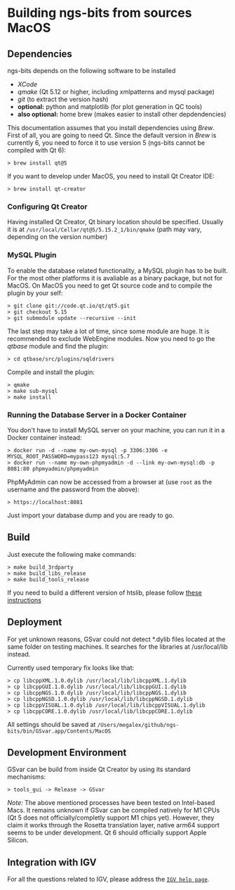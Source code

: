 # Building ngs-bits from sources MacOS

## Dependencies

ngs-bits depends on the following software to be installed

* _XCode_
* _qmake_ (Qt 5.12 or higher, including xmlpatterns and mysql package)
* _git_ (to extract the version hash)
* __optional:__ python and matplotlib (for plot generation in QC tools)
* __also optional:__ home brew (makes easier to install other depdendencies)

This documentation assumes that you install dependencies using _Brew_. First of all, you are going to need Qt. Since the default version in _Brew_ is currently 6, you need to force it to use version 5 (ngs-bits cannot be compiled with Qt 6):

	> brew install qt@5

If you want to develop under MacOS, you need to install Qt Creator IDE:

	> brew install qt-creator

### Configuring Qt Creator

Having installed Qt Creator, Qt binary location should be specified. Usually it is at `/usr/local/Cellar/qt@5/5.15.2_1/bin/qmake` (path may vary, depending on the version number)

### MySQL Plugin

To enable the database related functionality, a MySQL plugin has to be built. For the most other platforms it is avaliable as a binary package, but not for MacOS. On MacOS you need to
get Qt source code and to compile the plugin by your self:

	> git clone git://code.qt.io/qt/qt5.git
	> git checkout 5.15
	> git submodule update --recursive --init

The last step may take a lot of time, since some module are huge. It is recommended to exclude WebEngine modules. Now you need to go the _qtbase_ module and find the plugin:

	> cd qtbase/src/plugins/sqldrivers

Compile and install the plugin:

	> qmake
	> make sub-mysql
	> make install

### Running the Database Server in a Docker Container

You don't have to install MySQL server on your machine, you can run it in a Docker container instead:

	> docker run -d --name my-own-mysql -p 3306:3306 -e MYSQL_ROOT_PASSWORD=mypass123 mysql:5.7
	> docker run --name my-own-phpmyadmin -d --link my-own-mysql:db -p 8081:80 phpmyadmin/phpmyadmin

PhpMyAdmin can now be accessed from a browser at (use `root` as the username and the password from the above):

	> https://localhost:8081

Just import your database dump and you are ready to go.

## Build

Just execute the following make commands:

    > make build_3rdparty
	> make build_libs_release
	> make build_tools_release

If you need to build a different version of htslib, please follow [these instructions](build_htslib.md#linux_mac)

## Deployment

For yet unknown reasons, GSvar could not detect *.dylib files located at the same folder on testing machines. It searches for the libraries at /usr/local/lib instead.

Currently used temporary fix looks like that:
 
	> cp libcppXML.1.0.dylib /usr/local/lib/libcppXML.1.dylib
	> cp libcppGUI.1.0.dylib /usr/local/lib/libcppGUI.1.dylib
	> cp libcppNGS.1.0.dylib /usr/local/lib/libcppNGS.1.dylib
	> cp libcppNGSD.1.0.dylib /usr/local/lib/libcppNGSD.1.dylib
	> cp libcppVISUAL.1.0.dylib /usr/local/lib/libcppVISUAL.1.dylib
	> cp libcppCORE.1.0.dylib /usr/local/lib/libcppCORE.1.dylib

All settings should be saved at `/Users/megalex/github/ngs-bits/bin/GSvar.app/Contents/MacOS`

## Development Environment

GSvar can be build from inside Qt Creator by using its standard mechanisms:

	> tools_gui -> Release -> GSvar

_Note:_ The above mentioned processes have been tested on Intel-based Macs. It remains unknown if GSvar can be compiled natively for M1 CPUs (Qt 5 does not officially/completly support M1 chips yet). However, they claim it works through the Rosetta translation layer, native arm64 support seems to be under development. Qt 6 should officially support Apple Silicon.

## Integration with IGV

For all the questions related to IGV, please address the [`IGV help page`](install_igv.md).
